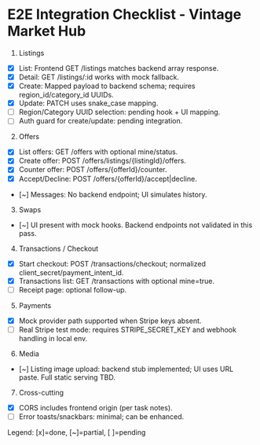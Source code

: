 # E2E Integration Checklist - Vintage Market Hub

1) Listings
- [x] List: Frontend GET /listings matches backend array response.
- [x] Detail: GET /listings/:id works with mock fallback.
- [x] Create: Mapped payload to backend schema; requires region_id/category_id UUIDs.
- [x] Update: PATCH uses snake_case mapping.
- [ ] Region/Category UUID selection: pending hook + UI mapping.
- [ ] Auth guard for create/update: pending integration.

2) Offers
- [x] List offers: GET /offers with optional mine/status.
- [x] Create offer: POST /offers/listings/{listingId}/offers.
- [x] Counter offer: POST /offers/{offerId}/counter.
- [x] Accept/Decline: POST /offers/{offerId}/accept|decline.
- [~] Messages: No backend endpoint; UI simulates history.

3) Swaps
- [~] UI present with mock hooks. Backend endpoints not validated in this pass.

4) Transactions / Checkout
- [x] Start checkout: POST /transactions/checkout; normalized client_secret/payment_intent_id.
- [x] Transactions list: GET /transactions with optional mine=true.
- [ ] Receipt page: optional follow-up.

5) Payments
- [x] Mock provider path supported when Stripe keys absent.
- [ ] Real Stripe test mode: requires STRIPE_SECRET_KEY and webhook handling in local env.

6) Media
- [~] Listing image upload: backend stub implemented; UI uses URL paste. Full static serving TBD.

7) Cross-cutting
- [x] CORS includes frontend origin (per task notes).
- [ ] Error toasts/snackbars: minimal; can be enhanced.

Legend: [x]=done, [~]=partial, [ ]=pending

